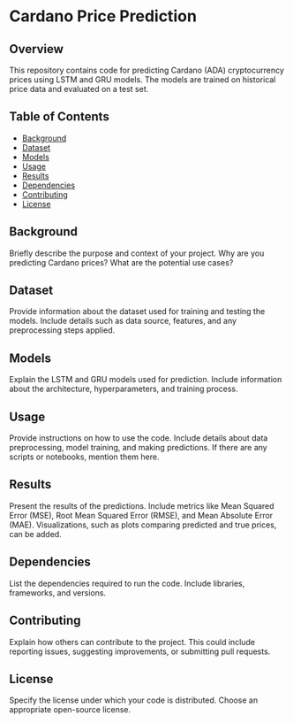 # Cardano Price Prediction

## Overview

This repository contains code for predicting Cardano (ADA) cryptocurrency prices using LSTM and GRU models. The models are trained on historical price data and evaluated on a test set.

## Table of Contents

- [Background](#background)
- [Dataset](#dataset)
- [Models](#models)
- [Usage](#usage)
- [Results](#results)
- [Dependencies](#dependencies)
- [Contributing](#contributing)
- [License](#license)

## Background

Briefly describe the purpose and context of your project. Why are you predicting Cardano prices? What are the potential use cases?

## Dataset

Provide information about the dataset used for training and testing the models. Include details such as data source, features, and any preprocessing steps applied.

## Models

Explain the LSTM and GRU models used for prediction. Include information about the architecture, hyperparameters, and training process.

## Usage

Provide instructions on how to use the code. Include details about data preprocessing, model training, and making predictions. If there are any scripts or notebooks, mention them here.

## Results

Present the results of the predictions. Include metrics like Mean Squared Error (MSE), Root Mean Squared Error (RMSE), and Mean Absolute Error (MAE). Visualizations, such as plots comparing predicted and true prices, can be added.

## Dependencies

List the dependencies required to run the code. Include libraries, frameworks, and versions.

## Contributing

Explain how others can contribute to the project. This could include reporting issues, suggesting improvements, or submitting pull requests.

## License

Specify the license under which your code is distributed. Choose an appropriate open-source license.

